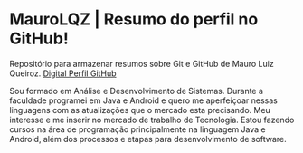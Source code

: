 # MauroLQZ | Resumo do perfil no GitHub!
  
  Repositório para armazenar resumos sobre Git e GitHub de Mauro Luiz Queiroz.
  [Digital Perfil GitHub](https://github.com/MauroLQZ/maurolqz)

Sou formado em Análise e Desenvolvimento de Sistemas.
Durante a faculdade programei em Java e Android e quero me aperfeiçoar nessas linguagens com as atualizações que o mercado esta precisando.
Meu interesse e me inserir no mercado de trabalho de Tecnologia. 
Estou fazendo cursos na área de programação principalmente na linguagem Java e Android, além dos processos e etapas para desenvolvimento de software.

